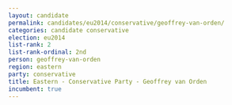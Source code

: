 ```yaml
---
layout: candidate
permalink: candidates/eu2014/conservative/geoffrey-van-orden/
categories: candidate conservative
election: eu2014
list-rank: 2
list-rank-ordinal: 2nd
person: geoffrey-van-orden
region: eastern
party: conservative
title: Eastern - Conservative Party - Geoffrey van Orden
incumbent: true
---
```


